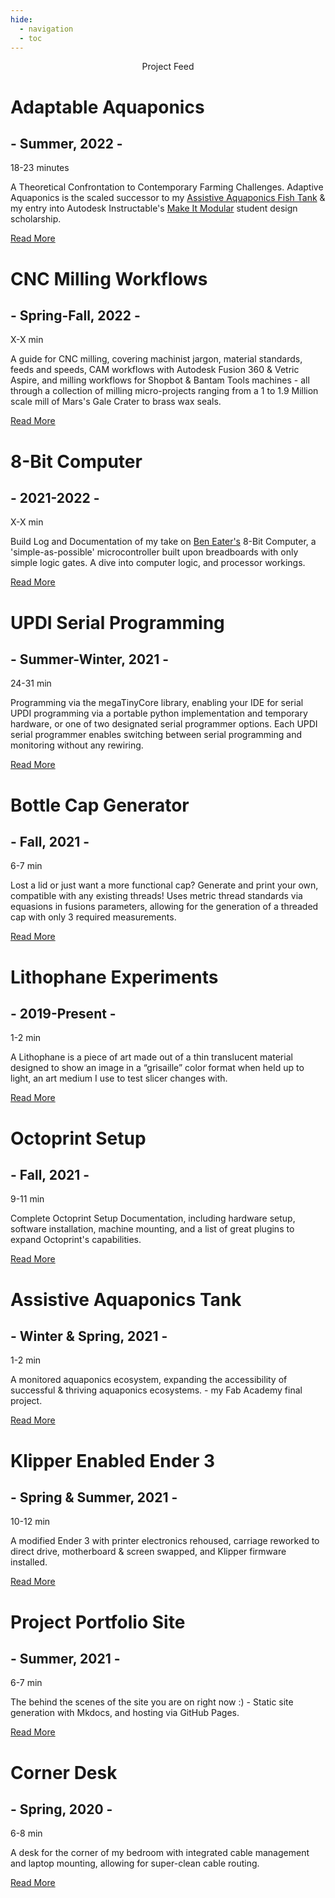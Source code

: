 ```yaml
---
hide:
  - navigation
  - toc
---
```


<link rel="stylesheet" href="../assets/css/feed.css">

<script src="https://kit.fontawesome.com/79ff35ecec.js" crossorigin="anonymous"></script>

 <center>
  <div class="title">Project Feed</div>
 </center >

 <div class="post">
    <div class="meta">
      <div class="photo" style="background-image: url('../images/AdaptableAquaponics/cover.jpg')"></div>
    </div>
    <div class="description">
      <h1>Adaptable Aquaponics</h1>
      <h2>- Summer, 2022 -</h2> <span class="time"><i class="far fa-clock"></i> 18-23 minutes</span>
      <p>A Theoretical Confrontation to Contemporary Farming Challenges. Adaptive Aquaponics is the scaled successor to my <a href="https://teddywarner.org/Projects/AssistiveAquaponics/">Assistive Aquaponics Fish Tank</a> & my entry into Autodesk Instructable's <a href="https://www.instructables.com/contest/makeitmodular2022/">Make It Modular</a> student design scholarship.</p>
      <div class="con">
       <span class="share" style=" color: inherit;">
        <a class="fb" title="Share on Facebook" href="https://www.facebook.com/sharer/sharer.php?u=https://teddywarner.org/Projects/AdaptableAquaponics/"><i class="fab fa-facebook-square"></i></a>
        <a class="twitter" title="Share on Twitter" href="https://twitter.com/intent/tweet?url=https://teddywarner.org/Projects/AdaptableAquaponics/&text=Check%20out%20Adaptable%20Aquaponics%20on%20teddywarner.org!"><i class="fab fa-twitter"></i></a>
        <a class="pin" title="Share on Pinterest" href="https://pinterest.com/pin/create/button/?url=https://teddywarner.org/Projects/AdaptableAquaponics/&media=&description=Check%20out%20Adaptable%20Aquaponics%20on%20teddywarner.org!"><i class="fab fa-pinterest"></i></a>
        <a class="ln" title="Share on LinkedIn" href="https://www.linkedin.com/shareArticle?mini=true&url=https://teddywarner.org/Projects/AdaptableAquaponics/"><i class="fab fa-linkedin"></i></a>
        <a class="email" title="Share via Email" href="mailto:info@example.com?&subject=&cc=&bcc=&body=https://teddywarner.org/Projects/AdaptableAquaponics/%0ACheck%20out%20Adaptable%20Aquaponics%20on%20teddywarner.org!"><i class="fas fa-paper-plane"></i></a>
       </span>
      </div>
      <p class="read-more">
        <a href="../Projects/AdaptableAquaponics/">Read More</a>
      </p>
    </div>
  </div>

 <div class="post alt">
    <div class="meta">
      <div class="photo" style="background-image: url('../images/MillingWorkflow/cover.jpg')"></div>
    </div>
    <div class="description">
      <h1>CNC Milling Workflows</h1>
      <h2>- Spring-Fall, 2022 -</h2> <span class="time"><i class="far fa-clock"></i> X-X min</span>
      <p>A guide for CNC milling, covering machinist jargon, material standards, feeds and speeds, CAM workflows with Autodesk Fusion 360 & Vetric Aspire, and milling workflows for Shopbot & Bantam Tools machines - all through a collection of milling micro-projects ranging from a 1 to 1.9 Million scale mill of Mars's Gale Crater to brass wax seals.</p>
      <div class="con">
       <span class="share" style=" color: inherit;">
        <a class="fb" title="Share on Facebook" href="https://www.facebook.com/sharer/sharer.php?u=https://teddywarner.org/Projects/MillingWorflow/"><i class="fab fa-facebook-square"></i></a>
        <a class="twitter" title="Share on Twitter" href="https://twitter.com/intent/tweet?url=https://teddywarner.org/Projects/MillingWorflow/&text=Check%20out%20the%20CNC%20Milling%20Workflows%20article%20on%20teddywarner.org!"><i class="fab fa-twitter"></i></a>
        <a class="pin" title="Share on Pinterest" href="https://pinterest.com/pin/create/button/?url=https://teddywarner.org/Projects/MillingWorflow/&media=&description=Check%20out%20the%20CNC%20Milling%20Workflows%20article%20on%20teddywarner.org!"><i class="fab fa-pinterest"></i></a>
        <a class="ln" title="Share on LinkedIn" href="https://www.linkedin.com/shareArticle?mini=true&url=https://teddywarner.org/Projects/MillingWorflow/"><i class="fab fa-linkedin"></i></a>
        <a class="email" title="Share via Email" href="mailto:info@example.com?&subject=&cc=&bcc=&body=https://teddywarner.org/Projects/MillingWorflow/%0ACheck%20out%20the%20CNC%20Milling%20Workflows%20article%20on%20teddywarner.org!"><i class="fas fa-paper-plane"></i></a>
       </span>
      </div>
      <p class="read-more">
        <a href="../Projects/MillingWorflow/">Read More</a>
      </p>
    </div>
  </div>

<div class="post">
    <div class="meta">
      <div class="photo" style="background-image: url('../images/8-bitComputer/clockmodule.jpg')"></div>
    </div>
    <div class="description">
      <h1>8-Bit Computer</h1> 
      <h2>- 2021-2022 -</h2> <span class="time"><i class="far fa-clock"></i> X-X min</span>
      <p> Build Log and Documentation of my take on <a href="https://eater.net/">Ben Eater's</a> 8-Bit Computer, a 'simple-as-possible' microcontroller built upon breadboards with only simple logic gates. A dive into computer logic, and processor workings.</p>
      <div class="con">
       <span class="share" style=" color: inherit;">
        <a class="fb" title="Share on Facebook" href="https://www.facebook.com/sharer/sharer.php?u=https://teddywarner.org/Projects/8-bit/"><i class="fab fa-facebook-square"></i></a>
        <a class="twitter" title="Share on Twitter" href="https://twitter.com/intent/tweet?url=https://teddywarner.org/Projects/8-bit/&text=Check%20Out%20the%208-bit%20Breadboard%20Computer%20(Ben%20Eater%20Build%20Log)%20on"><i class="fab fa-twitter"></i></a>
        <a class="pin" title="Share on Pinterest" href="https://pinterest.com/pin/create/button/?url=https://teddywarner.org/Projects/8-bit/&media=&description=Check%20Out%20the%208-bit%20Breadboard%20Computer%20(Ben%20Eater%20Build%20Log)%20on%20https://teddywarner.org/Projects/8-bit/%20!"><i class="fab fa-pinterest"></i></a>
        <a class="ln" title="Share on LinkedIn" href="https://www.linkedin.com/shareArticle?mini=true&url=https://teddywarner.org/Projects/8-bit/"><i class="fab fa-linkedin"></i></a>
        <a class="email" title="Share via Email" href="mailto:info@example.com?&subject=&cc=&bcc=&body=Check%20Out%20the%208-bit%20Breadboard%20Computer%20(Ben%20Eater%20Build%20Log)%20on%20https://teddywarner.org/Projects/8-bit/%20!"><i class="fas fa-paper-plane"></i></a>
       </span>
      </div>
       <p class="read-more">
        <a href="../Projects/8-bit">Read More</a>
       </p> 
    </div>
  </div>

  <div class="post alt">
    <div class="meta">
      <div class="photo" style="background-image: url('../images/SerialUPDI/ftdi2updisolderedtop.jpg')"></div>
    </div>
    <div class="description">
      <h1>UPDI Serial Programming</h1>
      <h2>- Summer-Winter, 2021 -</h2> <span class="time"><i class="far fa-clock"></i> 24-31 min</span>
      <p>Programming via the megaTinyCore library, enabling your IDE for serial UPDI programming via a portable python implementation and temporary hardware, or one of two designated serial programmer options. Each UPDI serial programmer enables switching between serial programming and monitoring without any rewiring.</p>
      <div class="con">
       <span class="share" style=" color: inherit;">
        <a class="fb" title="Share on Facebook" href="https://www.facebook.com/sharer/sharer.php?u=https://teddywarner.org/Projects/SerialUPDI/"><i class="fab fa-facebook-square"></i></a>
        <a class="twitter" title="Share on Twitter" href="https://twitter.com/intent/tweet?url=https://teddywarner.org/Projects/SerialUPDI/&text=Check%20Out%20UPDI%20Serial%20Programming%20on"><i class="fab fa-twitter"></i></a>
        <a class="pin" title="Share on Pinterest" href="https://pinterest.com/pin/create/button/?url=https://teddywarner.org/Projects/SerialUPDI/&media=&description=Check%20Out%20UPDI%20Serial%20Programming%20on%20https://teddywarner.org/Projects/SerialUPDI/%20!"><i class="fab fa-pinterest"></i></a>
        <a class="ln" title="Share on LinkedIn" href="https://www.linkedin.com/shareArticle?mini=true&url=https://teddywarner.org/Projects/SerialUPDI/"><i class="fab fa-linkedin"></i></a>
        <a class="email" title="Share via Email" href="mailto:info@example.com?&subject=&cc=&bcc=&body=Check%20Out%20UPDI%20Serial%20Programming%20on%20https://teddywarner.org/Projects/SerialUPDI/%20!"><i class="fas fa-paper-plane"></i></a>
       </span>
      </div>
      <p class="read-more">
        <a href="../Projects/SerialUPDI">Read More</a>
      </p>
    </div>
  </div>

  <div class="post">
    <div class="meta">
      <div class="photo" style="background-image: url('../images/ParametricGenerator/beautyshot1.jpg')"></div>
    </div>
    <div class="description">
      <h1>Bottle Cap Generator</h1>
      <h2>- Fall, 2021 -</h2> <span class="time"><i class="far fa-clock"></i> 6-7 min</span>
      <p>Lost a lid or just want a more functional cap? Generate and print your own, compatible with any existing threads! Uses metric thread standards via equasions in fusions parameters, allowing for the generation of a threaded cap with only 3 required measurements.</p>
      <div class="con">
       <span class="share" style=" color: inherit;">
        <a class="fb" title="Share on Facebook" href="https://www.facebook.com/sharer/sharer.php?u=https://teddywarner.org/Projects/ParametricGenerator/"><i class="fab fa-facebook-square"></i></a>
        <a class="twitter" title="Share on Twitter" href="https://twitter.com/intent/tweet?url=https://teddywarner.org/Projects/ParametricGenerator/&text=Check%20Out%20the%20Parametric%20Bottle%20Cap%20Generator%20on"><i class="fab fa-twitter"></i></a>
        <a class="pin" title="Share on Pinterest" href="https://pinterest.com/pin/create/button/?url=https://teddywarner.org/Projects/ParametricGenerator/&media=&description=Check%20Out%20the%20Parametric%20Bottle%20Cap%20Generator%20on%20https://teddywarner.org/Projects/ParametricGenerator/%20!"><i class="fab fa-pinterest"></i></a>
        <a class="ln" title="Share on LinkedIn" href="https://www.linkedin.com/shareArticle?mini=true&url=https://teddywarner.org/Projects/ParametricGenerator/"><i class="fab fa-linkedin"></i></a>
        <a class="email" title="Share via Email" href="mailto:info@example.com?&subject=&cc=&bcc=&body=Check%20Out%20the%20Parametric%20Bottle%20Cap%20Generator%20on%20https://teddywarner.org/Projects/ParametricGenerator/"><i class="fas fa-paper-plane"></i></a>
       </span>
      </div>
      <p class="read-more">
        <a href="../Projects/ParametricGenerator">Read More</a>
      </p>
    </div>
  </div>

  <div class="post alt">
    <div class="meta">
      <div class="photo" style="background-image: url('../images/LithophaneExperiments/friendslithophane.jpg')"></div>
    </div>
    <div class="description">
      <h1>Lithophane Experiments</h1>
      <h2>- 2019-Present -</h2> <span class="time"><i class="far fa-clock"></i> 1-2 min</span>
      <p>A Lithophane is a piece of art made out of a thin translucent material designed to show an image in a “grisaille” color format when held up to light, an art medium I use to test slicer changes with.</p>
      <div class="con">
       <span class="share" style=" color: inherit;">
        <a class="fb" title="Share on Facebook" href="https://www.facebook.com/sharer/sharer.php?u=https://teddywarner.org/Projects/LithophaneExperiments/"><i class="fab fa-facebook-square"></i></a>
        <a class="twitter" title="Share on Twitter" href="https://twitter.com/intent/tweet?url=https://teddywarner.org/Projects/LithophaneExperiments/&text=Check%20Out%20this%20compilation%20of%20Litophanes%20on"><i class="fab fa-twitter"></i></a>
        <a class="pin" title="Share on Pinterest" href="https://pinterest.com/pin/create/button/?url=https://teddywarner.org/Projects/LithophaneExperiments/&media=&description=Check%20Out%20this%20compilation%20of%20Litophanes%20on%20https://teddywarner.org/Projects/LithophaneExperiments/%20!"><i class="fab fa-pinterest"></i></i></a>
        <a class="ln" title="Share on LinkedIn" href="https://www.linkedin.com/shareArticle?mini=true&url=https://teddywarner.org/Projects/LithophaneExperiments/"><i class="fab fa-linkedin"></i></i></a>
        <a class="email" title="Share via Email" href="mailto:info@example.com?&subject=&cc=&bcc=&body=Check%20Out%20this%20compilation%20of%20Litophanes%20on%20https://teddywarner.org/Projects/LithophaneExperiments/"><i class="fas fa-paper-plane"></i></i></i></a>
       </span>
      </div>
      <p class="read-more">
        <a href="../Projects/LithophaneExperiments">Read More</a>
      </p>
    </div>
  </div>

  <div class="post">
    <div class="meta">
      <div class="photo" style="background-image: url('../images/Octoprint/personaloctoprint.jpg')"></div>
    </div>
    <div class="description">
      <h1>Octoprint Setup</h1>
      <h2>- Fall, 2021 -</h2> <span class="time"><i class="far fa-clock"></i> 9-11 min</span>
      <p>Complete Octoprint Setup Documentation, including hardware setup, software installation, machine mounting, and a list of great plugins to expand Octoprint's capabilities.</p>
      <div class="con">
       <span class="share" style=" color: inherit;">
        <a class="fb" title="Share on Facebook" href="https://www.facebook.com/sharer/sharer.php?u=https://teddywarner.org/Projects/Octoprint/"><i class="fab fa-facebook-square"></i></a>
        <a class="twitter" title="Share on Twitter" href="https://twitter.com/intent/tweet?url=https://teddywarner.org/Projects/Octoprint/&text=Setup%20an%20Instance%20of%20Octoprint%20for%20Your%20Machine%20With"><i class="fab fa-twitter"></i></a>
        <a class="pin" title="Share on Pinterest" href="https://pinterest.com/pin/create/button/?url=https://teddywarner.org/Projects/Octoprint/&media=&description=Setup%20an%20Instance%20of%20Octoprint%20for%20Your%20Machine%20With%20https://teddywarner.org/Projects/Octoprint/"><i class="fab fa-pinterest"></i></a>
        <a class="ln" title="Share on LinkedIn" href="https://www.linkedin.com/shareArticle?mini=true&url=https://teddywarner.org/Projects/Octoprint/"><i class="fab fa-linkedin"></i></a>
        <a class="email" title="Share via Email" href="mailto:info@example.com?&subject=&cc=&bcc=&body=Setup%20an%20Instance%20of%20Octoprint%20for%20Your%20Machine%20With%20https://teddywarner.org/Projects/Octoprint/"><i class="fas fa-paper-plane"></i></a>
       </span>
      </div>
      <p class="read-more">
        <a href="../Projects/Octoprint">Read More</a>
      </p>
    </div>
  </div>

  <div class="post alt">
    <div class="meta">
      <div class="photo" style="background-image: url('../images/AssistiveAquaponics/tankhighlight.jpg')"></div>
    </div>
    <div class="description">
      <h1>Assistive Aquaponics Tank</h1>
      <h2>- Winter & Spring, 2021 -</h2> <span class="time"><i class="far fa-clock"></i> 1-2 min</span>
      <p>A monitored aquaponics ecosystem, expanding the accessibility of successful & thriving aquaponics ecosystems. - my Fab Academy final project.</p>
      <div class="con">
       <span class="share" style=" color: inherit;">
        <a class="fb" title="Share on Facebook" href="https://www.facebook.com/sharer/sharer.php?u=https://fabacademy.org/2021/labs/charlotte/students/theodore-warner/Final%2520Project/final-project/"><i class="fab fa-facebook-square"></i></a>
        <a class="twitter" title="Share on Twitter" href="https://twitter.com/intent/tweet?url=https://fabacademy.org/2021/labs/charlotte/students/theodore-warner/Final%2520Project/final-project/&text=Check%20Out%20the%20Assistive%20Aquaponics%20Fish%20Tank%20on"><i class="fab fa-twitter"></i></a>
        <a class="pin" title="Share on Pinterest" href="https://pinterest.com/pin/create/button/?url=https://fabacademy.org/2021/labs/charlotte/students/theodore-warner/Final%2520Project/final-project/&media=&description=Check%20Out%20the%20Assistive%20Aquaponics%20Fish%20Tank%20on%20https://fabacademy.org/2021/labs/charlotte/students/theodore-warner/Final%2520Project/final-project/%20!"><i class="fab fa-pinterest"></i></a>
        <a class="ln" title="Share on LinkedIn" href="https://www.linkedin.com/shareArticle?mini=true&url=https://fabacademy.org/2021/labs/charlotte/students/theodore-warner/Final%2520Project/final-project/"><i class="fab fa-linkedin"></i></a>
        <a class="email" title="Share via Email" href="mailto:info@example.com?&subject=&cc=&bcc=&body=Check%20Out%20the%20Assistive%20Aquaponics%20Fish%20Tank%20on%20https://fabacademy.org/2021/labs/charlotte/students/theodore-warner/Final%2520Project/final-project/"><i class="fas fa-paper-plane"></i></a>
       </span>
      </div>
      <p class="read-more">
        <a href="../Projects/AssistiveAquaponics">Read More</a>
      </p>
    </div>
  </div>

  <div class="post">
    <div class="meta">
      <div class="photo" style="background-image: url('../images/KlipperEnder3/directdrive.jpg')"></div>
    </div>
    <div class="description">
      <h1>Klipper Enabled Ender 3</h1>
      <h2>- Spring & Summer, 2021 -</h2> <span class="time"><i class="far fa-clock"></i> 10-12 min</span>
      <p>A modified Ender 3 with printer electronics rehoused, carriage reworked to direct drive, motherboard & screen swapped, and Klipper firmware installed.</p>
      <div class="con">
       <span class="share" style=" color: inherit;">
        <a class="fb" title="Share on Facebook" href="https://www.facebook.com/sharer/sharer.php?u=https://teddywarner.org/Projects/KlipperEnder3/"><i class="fab fa-facebook-square"></i></a>
        <a class="twitter" title="Share on Twitter" href="https://twitter.com/intent/tweet?url=https://teddywarner.org/Projects/KlipperEnder3/&text=Check%20Out%20the%20Klipper%20Enabled%20Ender%203%20on"><i class="fab fa-twitter"></i></a>
        <a class="pin" title="Share on Pinterest" href="https://pinterest.com/pin/create/button/?url=https://teddywarner.org/Projects/KlipperEnder3/&media=&description=Check%20Out%20the%20Klipper%20Enabled%20Ender%203%20on%20https://teddywarner.org/Projects/KlipperEnder3/%20!"><i class="fab fa-pinterest"></i></a>
        <a class="ln" title="Share on LinkedIn" href="https://www.linkedin.com/shareArticle?mini=true&url=https://teddywarner.org/Projects/KlipperEnder3/"><i class="fab fa-linkedin"></i></a>
        <a class="email" title="Share via Email" href="mailto:info@example.com?&subject=&cc=&bcc=&body=Check%20Out%20the%20Klipper%20Enabled%20Ender%203%20on%20https://teddywarner.org/Projects/KlipperEnder3/"><i class="fas fa-paper-plane"></i></a>
       </span>
      </div>
      <p class="read-more">
        <a href="../Projects/KlipperEnder3">Read More</a>
      </p>
    </div>
  </div>

  <div class="post alt">
    <div class="meta">
      <div class="photo" style="background-image: url('../images/PortfolioSite/highlightcode.jpg')"></div>
    </div>
    <div class="description">
      <h1>Project Portfolio Site</h1>
      <h2>- Summer, 2021 -</h2> <span class="time"><i class="far fa-clock"></i> 6-7 min</span>
      <p>The behind the scenes of the site you are on right now :) - Static site generation with Mkdocs, and hosting via GitHub Pages.</p>
      <div class="con">
       <span class="share" style=" color: inherit;">
        <a class="fb" title="Share on Facebook" href="https://www.facebook.com/sharer/sharer.php?u=https://teddywarner.org/Projects/ProjectPortfolioSite/"><i class="fab fa-facebook-square"></i></a>
        <a class="twitter" title="Share on Twitter" href="https://twitter.com/intent/tweet?url=https://teddywarner.org/Projects/ProjectPortfolioSite/&text=Check%20Out%20the%20Behind%20the%20Scenes%20to%20teddywarner.org%20on"><i class="fab fa-twitter"></i></a>
        <a class="pin" title="Share on Pinterest" href="https://pinterest.com/pin/create/button/?url=https://teddywarner.org/Projects/ProjectPortfolioSite/&media=&description=Check%20Out%20the%20Behind%20the%20Scenes%20to%20teddywarner.org%20on%20https://teddywarner.org/Projects/ProjectPortfolioSite/"><i class="fab fa-pinterest"></i></a>
        <a class="ln" title="Share on LinkedIn" href="https://www.linkedin.com/shareArticle?mini=true&url=https://teddywarner.org/Projects/ProjectPortfolioSite/"><i class="fab fa-linkedin"></i></a>
        <a class="email" title="Share via Email" href="mailto:info@example.com?&subject=&cc=&bcc=&body=Check%20Out%20the%20Behind%20the%20Scenes%20to%20teddywarner.org%20on%20https://teddywarner.org/Projects/ProjectPortfolioSite/"><i class="fas fa-paper-plane"></i></a>
       </span>
      </div>
      <p class="read-more">
        <a href="../Projects/ProjectPortfolioSite">Read More</a>
      </p>
    </div>
  </div>

  <div class="post">
    <div class="meta">
      <div class="photo" style="background-image: url('../images/CornerDesk/finishedwoodassembly.jpg')"></div>
    </div>
    <div class="description">
      <h1>Corner Desk</h1>
      <h2>- Spring, 2020 -</h2> <span class="time"><i class="far fa-clock"></i> 6-8 min</span>
      <p>A desk for the corner of my bedroom with integrated cable management and laptop mounting, allowing for super-clean cable routing.</p>
      <div class="con">
       <span class="share" style=" color: inherit;">
        <a class="fb" title="Share on Facebook" href="https://www.facebook.com/sharer/sharer.php?u=https://teddywarner.org/Projects/CornerDesk/"><i class="fab fa-facebook-square"></i></a>
        <a class="twitter" title="Share on Twitter" href="https://twitter.com/intent/tweet?url=https://teddywarner.org/Projects/CornerDesk/&text=Check%20Out%20the%20Cable-Managed%20Corner%20Desk%20on"><i class="fab fa-twitter"></i></a>
        <a class="pin" title="Share on Pinterest" href="https://pinterest.com/pin/create/button/?url=https://teddywarner.org/Projects/CornerDesk/&media=&description=Check%20Out%20the%20Cable-Managed%20Corner%20Desk%20on%20https://teddywarner.org/Projects/CornerDesk/%20!"><i class="fab fa-pinterest"></i></a>
        <a class="ln" title="Share on LinkedIn" href="https://www.linkedin.com/shareArticle?mini=true&url=https://teddywarner.org/Projects/CornerDesk/"><i class="fab fa-linkedin"></i></a>
        <a class="email" title="Share via Email" href="mailto:info@example.com?&subject=&cc=&bcc=&body=Check%20Out%20the%20Cable-Managed%20Corner%20Desk%20on%20https://teddywarner.org/Projects/CornerDesk/"><i class="fas fa-paper-plane"></i></a>
       </span>
      </div>
      <p class="read-more">
        <a href="../Projects/CornerDesk">Read More</a>
      </p>
    </div>
  </div>

<!--- Post Template

  <div class="post">
    <div class="meta">
      <div class="photo" style="background-image: url('../images/')"></div>
    </div>
    <div class="description">
      <h1>Title</h1>
      <h2>- Date -</h2> <span class="time"><i class="far fa-clock"></i>TIME</span>
      <p> Lorem ipsum dolor sit amet, consectetur adipisicing elit. Ad eum dolorum architecto obcaecati enim dicta praesentium, quam nobis! Neque ad aliquam facilis numquam. Veritatis, sit.</p>
      <div class="con">
       <span class="share" style=" color: inherit;">
        <a class="fb" title="Share on Facebook" href="FACEBOOK-URL"><i class="fab fa-facebook-square"></i></a>
        <a class="twitter" title="Share on Twitter" href="TWITTER-URL"><i class="fab fa-twitter"></i></a>
        <a class="pin" title="Share on Pinterest" href="PINTEREST-URL"><i class="fab fa-pinterest"></i></a>
        <a class="ln" title="Share on LinkedIn" href="LINKEDIN-URL"><i class="fab fa-linkedin"></i></a>
        <a class="email" title="Share via Email" href="EMAIL-URL"><i class="fas fa-paper-plane"></i></a>
       </span>
      </div>
      <p class="read-more">
        <a href="../Projects/">Read More</a>
      </p>
    </div>
  </div>

  <div class="post alt">
    <div class="meta">
      <div class="photo" style="background-image: url('../images/')"></div>
    </div>
    <div class="description">
      <h1>Title</h1>
      <h2>- Date -</h2> <span class="time"><i class="far fa-clock"></i>TIME</span>
      <p>Lorem ipsum dolor sit amet, consectetur adipisicing elit. Ad eum dolorum architecto obcaecati enim dicta praesentium, quam nobis! Neque ad aliquam facilis numquam. Veritatis, sit.</p>
      <div class="con">
       <span class="share" style=" color: inherit;">
        <a class="fb" title="Share on Facebook" href="FACEBOOK-URL"><i class="fab fa-facebook-square"></i></a>
        <a class="twitter" title="Share on Twitter" href="TWITTER-URL"><i class="fab fa-twitter"></i></a>
        <a class="pin" title="Share on Pinterest" href="PINTEREST-URL"><i class="fab fa-pinterest"></i></a>
        <a class="ln" title="Share on LinkedIn" href="LINKEDIN-URL"><i class="fab fa-linkedin"></i></a>
        <a class="email" title="Share via Email" href="EMAIL-URL"><i class="fas fa-paper-plane"></i></a>
       </span>
      </div>
      <p class="read-more">
        <a href="../Projects/">Read More</a>
      </p>
    </div>
  </div>

-->